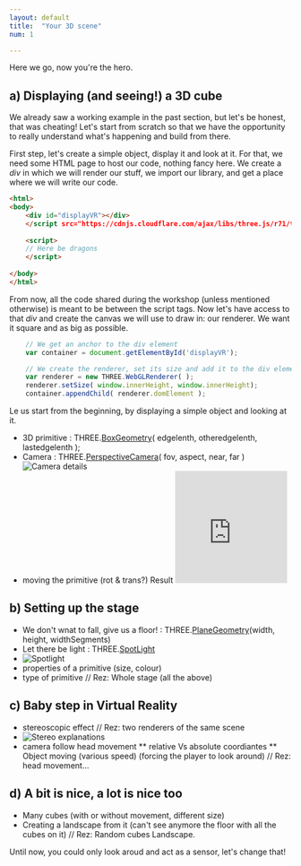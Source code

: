 ```yaml
---
layout: default
title:  "Your 3D scene"
num: 1

---
```


Here we go, now you're the hero.

## a) Displaying (and seeing!) a 3D cube
We already saw a working example in the past section, but let's be honest, that was cheating! Let's start from scratch so that we have the opportunity to really understand what's happening and build from there.

First step, let's create a simple object, display it and look at it. For that, we need some HTML page to host our code, nothing fancy here. We create a *div* in which we will render our stuff, we import our library, and get a place where we will write our code.

```html
<html>
<body>
	<div id="displayVR"></div>
	</script src="https://cdnjs.cloudflare.com/ajax/libs/three.js/r71/three.min.js"></script>
	
	<script>
	// Here be dragons
	</script>
	
</body>
</html>
```

From now, all the code shared during the workshop (unless mentioned otherwise) is meant to be between the script tags. Now let's have access to that *div* and create the canvas we will use to draw in: our renderer. We want it square and as big as possible.

```javascript
	// We get an anchor to the div element
	var container = document.getElementById('displayVR');

	// We create the renderer, set its size and add it to the div element.
	var renderer = new THREE.WebGLRenderer( );
	renderer.setSize( window.innerHeight, window.innerHeight);
	container.appendChild( renderer.domElement );
```

	
Le us start from the beginning, by displaying a simple object and looking at it. 
* 3D primitive : THREE.[BoxGeometry](http://threejs.org/docs/api/extras/geometries/BoxGeometry.html)( edgelenth, otheredgelenth, lastedgelenth ); 
* Camera : THREE.[PerspectiveCamera](http://threejs.org/docs/#Reference/Cameras/PerspectiveCamera)( fov, aspect, near, far ) ![Camera details](https://mdn.mozillademos.org/files/11091/FOVrelatedProperties.png)
* moving the primitive (rot & trans?)
Result <iframe width="200" height="200" src="http://threejs.org/examples/webgl_geometry_cube.html" frameborder="0" allowfullscreen></iframe>

## b) Setting up the stage
* We don't wnat to fall, give us a floor! : THREE.[PlaneGeometry](threejs.org/docs/#Reference/Extras.Geometries/PlaneGeometry)(width, height, widthSegments)
* Let there be light : THREE.[SpotLight](http://threejs.org/docs/#Reference/Lights/SpotLight)
* ![Spotlight](https://sites.google.com/site/threejstuts/_/rsrc/1427678925804/home/spotlight-shadowmap/spot1.jpg?height=181&width=200)
* properties of a primitive (size, colour)
* type of primitive
// Rez: Whole stage (all the above)

## c) Baby step in Virtual Reality
* stereoscopic effect
// Rez: two renderers of the same scene
* ![Stereo explanations](https://mdn.mozillademos.org/files/11095/createStereoscopicImages.png  )
* camera follow head movement
** relative Vs absolute coordiantes
** Object moving (various speed) (forcing the player to look around)
// Rez: head movement...  

## d) A bit is nice, a lot is nice too
* Many cubes (with or without movement, different size)
* Creating a landscape from it (can't see anymore the floor with all the cubes on it)
// Rez: Random cubes Landscape.

Until now, you could only look aroud and act as a sensor, let's change that!

